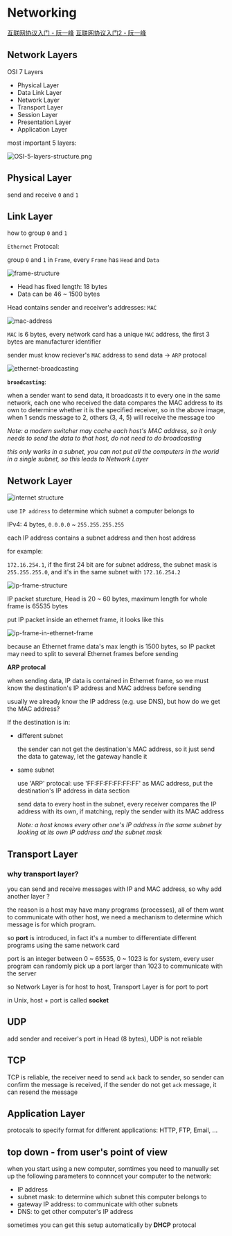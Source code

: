 Networking
=================

[互联网协议入门 - 阮一峰](http://www.ruanyifeng.com/blog/2012/05/internet_protocol_suite_part_i.html)
[互联网协议入门2 - 阮一峰](http://www.ruanyifeng.com/blog/2012/06/internet_protocol_suite_part_ii.html)


## Network Layers

OSI 7 Layers

* Physical Layer
* Data Link Layer
* Network Layer
* Transport Layer
* Session Layer
* Presentation Layer
* Application Layer

most important 5 layers:

![OSI-5-layers-structure.png](./images/network_OSI-5-layers-structure.png)
	

## Physical Layer

send and receive `0` and `1`


## Link Layer

how to group `0` and `1`

`Ethernet` Protocal:

group `0` and `1` in `Frame`, every `Frame` has `Head` and `Data`

![frame-structure](./images/network_network-frame-structure.png)

* Head has fixed length: 18 bytes
* Data can be 46 ~ 1500 bytes

Head contains sender and receiver's addresses: `MAC`

![mac-address](./images/network_mac-address.png)

`MAC` is 6 bytes, every network card has a unique `MAC` address, the first 3 bytes are manufacturer identifier

sender must know reciever's `MAC` address to send data -> `ARP` protocal

![ethernet-broadcasting](./images/network_ethernet-broadcasting.png)

**`broadcasting`**: 

when a sender want to send data, it broadcasts it to every one in the same network, each one who received the data compares the MAC address to its own to determine whether it is the specified receiver, so in the above image, when 1 sends message to 2, others (3, 4, 5) will receive the message too

*Note: a modern switcher may cache each host's MAC address, so it only needs to send the data to that host, do not need to do broadcasting*

*this only works in a subnet, you can not put all the computers in the world in a single subnet, so this leads to Network Layer*


## Network Layer

![internet structure](./images/network_internet-structure.png)

use `IP address` to determine which subnet a computer belongs to

IPv4: 4 bytes, `0.0.0.0` ~ `255.255.255.255`

each IP address contains a subnet address and then host address

for example: 

`172.16.254.1`, if the first 24 bit are for subnet address, the subnet mask is `255.255.255.0`, and it's in the same subnet with `172.16.254.2` 

![ip-frame-structure](./images/network_ip-frame-structure.png)

IP packet sturcture, Head is 20 ~ 60 bytes, maximum length for whole frame is 65535 bytes

put IP packet inside an ethernet frame, it looks like this

![ip-frame-in-ethernet-frame](./images/network_ip-frame-in-ethernet-frame.png)

because an Ethernet frame data's max length is 1500 bytes, so IP packet may need to split to several Ethernet frames before sending

**ARP protocal**

when sending data, IP data is contained in Ethernet frame, so we must know the destination's IP address and MAC address before sending

usually we already know the IP address (e.g. use DNS), but how do we get the MAC address?

If the destination is in:

* different subnet

	the sender can not get the destination's MAC address, so it just send the data to gateway, let the gateway handle it

* same subnet

	use 'ARP' protocal: use 'FF:FF:FF:FF:FF:FF' as MAC address, put the destination's IP address in data section

	send data to every host in the subnet, every receiver compares the IP address with its own, if matching, reply the sender with its MAC address

	*Note: a host knows every other one's IP address in the same subnet by looking at its own IP address and the subnet mask*


## Transport Layer

### why transport layer?

you can send and receive messages with IP and MAC address, so why add another layer ?

the reason is a host may have many programs (processes), all of them want to communicate with other host, we need a mechanism to determine which message is for which program.

so **port** is introduced, in fact it's a number to differentiate different programs using the same network card

port is an integer between 0 ~ 65535, 0 ~ 1023 is for system, every user program can randomly pick up a port larger than 1023 to communicate with the server

so Network Layer is for host to host, Transport Layer is for port to port

in Unix, host + port is called **socket**

## UDP

add sender and receiver's port in Head (8 bytes), UDP is not reliable

## TCP

TCP is reliable, the receiver need to send `ack` back to sender, so sender can confirm the message is received, if the sender do not get `ack` message, it can resend the message


## Application Layer

protocals to specify format for different applications: HTTP, FTP, Email, ...


## top down - from user's point of view

when you start using a new computer, somtimes you need to manually set up the following parameters to connncet your computer to the network:

* IP address
* subnet mask: to determine which subnet this computer belongs to
* gateway IP address: to communicate with other subnets
* DNS: to get other computer's IP address


sometimes you can get this setup automatically by **DHCP** protocal


